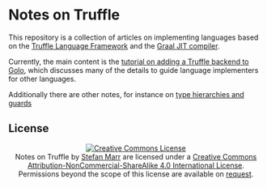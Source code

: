 Notes on Truffle
================

This repository is a collection of articles on implementing languages based on
the [Truffle Language Framework][1] and the [Graal JIT compiler][2].

Currently, the main content is the [tutorial on adding a Truffle backend to
Golo](golo-tutorial/), which discusses many of the details to guide language
implementers for other languages.

Additionally there are other notes, for instance on
[type hierarchies and guards](type-hierarchies-and-guards.Rmd)

## License

<p style="text-align:center">
<a rel="license" href="http://creativecommons.org/licenses/by-nc-sa/4.0/"><img
   alt="Creative Commons License" style="border-width:0"
   src="https://i.creativecommons.org/l/by-nc-sa/4.0/88x31.png" /></a><br /><span
   xmlns:dct="http://purl.org/dc/terms/" property="dct:title">Notes on Truffle</span>
   by <a xmlns:cc="http://creativecommons.org/ns#" href="http://stefan-marr.de/"
   property="cc:attributionName" rel="cc:attributionURL">Stefan Marr</a> are 
   licensed under a <a rel="license" 
   href="http://creativecommons.org/licenses/by-nc-sa/4.0/">Creative
   Commons Attribution-NonCommercial-ShareAlike 4.0 International
   License</a>.<br />Permissions beyond the scope of this license are available
   on <a xmlns:cc="http://creativecommons.org/ns#" href="http://stefan-marr.de/"
   rel="cc:morePermissions">request</a>.
</p>

 [1]: https://github.com/graalvm/truffle
 [2]: http://openjdk.java.net/projects/graal/

